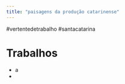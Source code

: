 ```yaml
---
title: "paisagens da produção catarinense"
---
```


#vertentedetrabalho #santacatarina 

# Trabalhos
- a
- 
